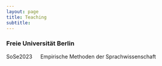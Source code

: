 ```yaml
---
layout: page
title: Teaching
subtitle: 
---
```


### Freie Universität Berlin

SoSe2023 &emsp; Empirische Methoden der Sprachwissenschaft
